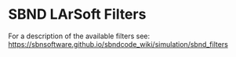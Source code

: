 # SBND LArSoft Filters

For a description of the available filters see: https://sbnsoftware.github.io/sbndcode_wiki/simulation/sbnd_filters